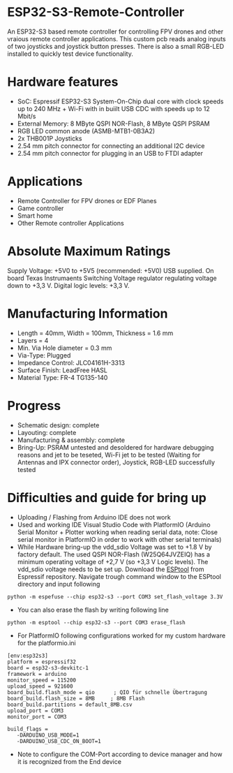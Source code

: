 # ESP32-S3-Remote-Controller
An ESP32-S3 based remote controller for controlling FPV drones and other vraious remote controller applications. This custom pcb reads analog inputs of two joysticks and joystick button presses. There is also a small RGB-LED installed to quickly test device functionality.

# Hardware features
- SoC: Espressif ESP32-S3 System-On-Chip dual core with clock speeds up to 240 MHz + Wi-Fi with in buiilt USB CDC with speeds up to 12 Mbit/s
- External Memory: 8 MByte QSPI NOR-Flash, 8 MByte QSPI PSRAM
- RGB LED common anode (ASMB-MTB1-0B3A2)
- 2x THB001P Joysticks
- 2.54 mm pitch connector for connecting an additional I2C device
- 2.54 mm pitch connector for plugging in an USB to FTDI adapter

# Applications
- Remote Controller for FPV drones or EDF Planes
- Game controller
- Smart home
- Other Remote controller Applications

# Absolute Maximum Ratings
Supply Voltage: +5V0 to +5V5 (recommended: +5V0) USB supplied. On board Texas Instrumaents Switching Voltage regulator regulating voltage down to +3,3 V. Digital logic levels: +3,3 V.

# Manufacturing Information
- Length = 40mm, Width = 100mm, Thickness = 1.6 mm
- Layers = 4
- Min. Via Hole diameter = 0.3 mm
- Via-Type: Plugged
- Impedance Control: JLC04161H-3313
- Surface Finish: LeadFree HASL
- Material Type: FR-4 TG135-140

# Progress
- Schematic design: complete
- Layouting: complete
- Manufacturing & assembly: complete
- Bring-Up: PSRAM untested and desoldered for hardware debugging reasons and jet to be teseted, Wi-Fi jet to be tested (Waiting for Antennas and IPX connector order), Joystick, RGB-LED successfully tested

# Difficulties and guide for bring up
- Uploading / Flashing from Arduino IDE does not work
- Used and working IDE Visual Studio Code with PlatformIO (Arduino Serial Monitor + Plotter working when reading serial data, note: Close serial monitor in PlatformIO in order to work with other serial terminals)
- While Hardware bring-up the vdd_sdio Voltage was set to +1.8 V by factory default. The used QSPI NOR-Flash (W25Q64JVZEIQ) has a minimum operating voltage of +2,7 V (so +3,3 V Logic levels). The vdd_sdio voltage needs to be set up. Download the [ESPtool](https://github.com/espressif/esptool) from Espressif repository. Navigate trough command window to the ESPtool directory and input following
```
python -m espefuse --chip esp32-s3 --port COM3 set_flash_voltage 3.3V
```
- You can also erase the flash by writing following line
```
python -m esptool --chip esp32-s3 --port COM3 erase_flash
```
- For PlatformIO following configurations worked for my custom hardware for the platformio.ini
```
[env:esp32s3]
platform = espressif32
board = esp32-s3-devkitc-1
framework = arduino
monitor_speed = 115200
upload_speed = 921600
board_build.flash_mode = qio      ; QIO für schnelle Übertragung
board_build.flash_size = 8MB     ; 8MB Flash
board_build.partitions = default_8MB.csv
upload_port = COM3
monitor_port = COM3

build_flags =
   -DARDUINO_USB_MODE=1
   -DARDUINO_USB_CDC_ON_BOOT=1
```
- Note to configure the COM-Port according to device manager and how it is recognized from the End device
